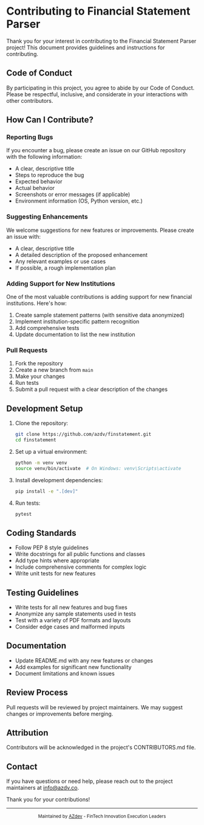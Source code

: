 # Contributing to Financial Statement Parser

Thank you for your interest in contributing to the Financial Statement Parser project! This document provides guidelines and instructions for contributing.

## Code of Conduct

By participating in this project, you agree to abide by our Code of Conduct. Please be respectful, inclusive, and considerate in your interactions with other contributors.

## How Can I Contribute?

### Reporting Bugs

If you encounter a bug, please create an issue on our GitHub repository with the following information:

- A clear, descriptive title
- Steps to reproduce the bug
- Expected behavior
- Actual behavior
- Screenshots or error messages (if applicable)
- Environment information (OS, Python version, etc.)

### Suggesting Enhancements

We welcome suggestions for new features or improvements. Please create an issue with:

- A clear, descriptive title
- A detailed description of the proposed enhancement
- Any relevant examples or use cases
- If possible, a rough implementation plan

### Adding Support for New Institutions

One of the most valuable contributions is adding support for new financial institutions. Here's how:

1. Create sample statement patterns (with sensitive data anonymized)
2. Implement institution-specific pattern recognition
3. Add comprehensive tests
4. Update documentation to list the new institution

### Pull Requests

1. Fork the repository
2. Create a new branch from `main`
3. Make your changes
4. Run tests
5. Submit a pull request with a clear description of the changes

## Development Setup

1. Clone the repository:
   ```bash
   git clone https://github.com/azdv/finstatement.git
   cd finstatement
   ```

2. Set up a virtual environment:
   ```bash
   python -m venv venv
   source venv/bin/activate  # On Windows: venv\Scripts\activate
   ```

3. Install development dependencies:
   ```bash
   pip install -e ".[dev]"
   ```

4. Run tests:
   ```bash
   pytest
   ```

## Coding Standards

- Follow PEP 8 style guidelines
- Write docstrings for all public functions and classes
- Add type hints where appropriate
- Include comprehensive comments for complex logic
- Write unit tests for new features

## Testing Guidelines

- Write tests for all new features and bug fixes
- Anonymize any sample statements used in tests
- Test with a variety of PDF formats and layouts
- Consider edge cases and malformed inputs

## Documentation

- Update README.md with any new features or changes
- Add examples for significant new functionality
- Document limitations and known issues

## Review Process

Pull requests will be reviewed by project maintainers. We may suggest changes or improvements before merging.

## Attribution

Contributors will be acknowledged in the project's CONTRIBUTORS.md file.

## Contact

If you have questions or need help, please reach out to the project maintainers at info@azdv.co.

Thank you for your contributions!

---

<div align="center">
  <sub>Maintained by <a href="https://azdv.co">AZdev</a> - FinTech Innovation Execution Leaders</sub>
</div>
